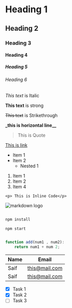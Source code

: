 <!-- These Are the Headings -->
<!-- Heading 1 -->

# Heading 1

## Heading 2

### Heading 3

#### Heading 4

##### Heading 5

###### Heading 6

<!-- Italic -->

_This text_ is Italic

<!-- Strong -->

**This text** is strong

<!-- Strikethrough Line -->

~~This text~~ is Strikethrough

<!-- Horizontal Line  -->

**\_this is horizontal line\_\_**

<!-- This is blockquote -->

> This is Quote

<!-- Links -->

[This is link](https://iamsaif6.github.io/ "This is Hover Text")

<!-- Unorder List -->

- Item 1
- Item 2
  - Nested 1

<!-- Order List -->

1. Item 1
1. Item 2
1. Item 4

<!-- Basic Inline Code Block -->

`<p> This is Inline Code</p>`

<!-- Images -->

![markdown logo](https://github.githubassets.com/images/modules/site/about/octocats.webp)

<!-- Github Markdown -->

<!--Github  Code Block -->

```bash

npm install

npm start

```

```javaScript

function add(num1 , num2):
    return num1 + num 2;

```

<!-- Tables -->

| Name | Email         |
| ---- | ------------- |
| Saif | this@mail.com |
| Saif | this@mail.com |

<!-- Task List -->

- [x] Task 1
- [x] Task 2
- [ ] Task 3
